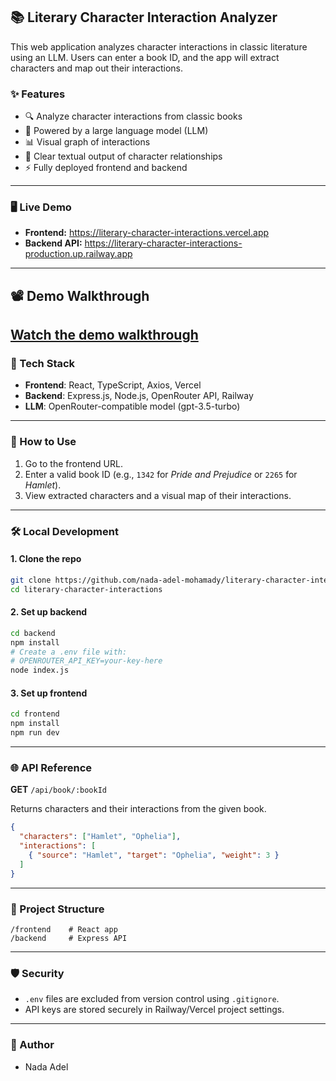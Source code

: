 ## 📚 Literary Character Interaction Analyzer

This web application analyzes character interactions in classic literature using an LLM. Users can enter a book ID, and the app will extract characters and map out their interactions.

### ✨ Features

* 🔍 Analyze character interactions from classic books
* 🤖 Powered by a large language model (LLM)
* 📊 Visual graph of interactions
* 💬 Clear textual output of character relationships
* ⚡ Fully deployed frontend and backend

---

### 🖥️ Live Demo

- **Frontend:** https://literary-character-interactions.vercel.app
- **Backend API:** https://literary-character-interactions-production.up.railway.app

---
## 📽️ Demo Walkthrough

[Watch the demo walkthrough](https://drive.google.com/file/d/1SOarM83baZC4ta3Ek2NEj446RQbp605l/view?usp=sharing)
---

### 🚀 Tech Stack

* **Frontend**: React, TypeScript, Axios, Vercel
* **Backend**: Express.js, Node.js, OpenRouter API, Railway
* **LLM**: OpenRouter-compatible model (gpt-3.5-turbo)

---

### 🧪 How to Use

1. Go to the frontend URL.
2. Enter a valid book ID (e.g., `1342` for *Pride and Prejudice* or `2265` for *Hamlet*).
3. View extracted characters and a visual map of their interactions.

---

### 🛠️ Local Development

#### 1. Clone the repo

```bash
git clone https://github.com/nada-adel-mohamady/literary-character-interactions.git
cd literary-character-interactions
```

#### 2. Set up backend

```bash
cd backend
npm install
# Create a .env file with:
# OPENROUTER_API_KEY=your-key-here
node index.js
```

#### 3. Set up frontend

```bash
cd frontend
npm install
npm run dev
```

---

### 🌐 API Reference

**GET** `/api/book/:bookId`

Returns characters and their interactions from the given book.

```json
{
  "characters": ["Hamlet", "Ophelia"],
  "interactions": [
    { "source": "Hamlet", "target": "Ophelia", "weight": 3 }
  ]
}
```

---

### 📁 Project Structure

```
/frontend    # React app
/backend     # Express API
```

---

### 🛡️ Security

* `.env` files are excluded from version control using `.gitignore`.
* API keys are stored securely in Railway/Vercel project settings.

---

### 👤 Author

* Nada Adel
